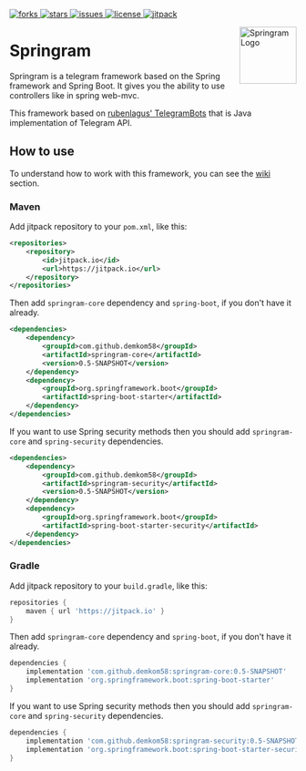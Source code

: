 [forks]: https://img.shields.io/github/forks/demkom58/springram
[stars]: https://img.shields.io/github/stars/demkom58/springram
[issues]: https://img.shields.io/github/issues/demkom58/springram
[license]: https://img.shields.io/github/license/demkom58/springram
[jitpack]: https://jitpack.io/v/demkom58/springram.svg

[ ![forks][] ](https://github.com/demkom58/springram/network/members)
[ ![stars][] ](https://github.com/demkom58/springram/stargazers)
[ ![issues][] ](https://github.com/demkom58/springram/issues)
[ ![license][] ](https://github.com/demkom58/springram/blob/master/LICENSE)
[ ![jitpack][] ](https://jitpack.io/#demkom58/springram)

<img align="right" src="https://i.ibb.co/mGrR6V5/logo.png" height="100" width="100" alt="Springram Logo">

# Springram
Springram is a telegram framework based on the Spring framework and Spring Boot.
It gives you the ability to use controllers like in spring web-mvc.


This framework based on [rubenlagus' TelegramBots](https://github.com/rubenlagus/TelegramBots) 
that is Java implementation of Telegram API.

## How to use

To understand how to work with this framework, you can see the [wiki](https://github.com/demkom58/springram/wiki) section.

### Maven
Add jitpack repository to your `pom.xml`, like this:
```xml
<repositories>
    <repository>
        <id>jitpack.io</id>
        <url>https://jitpack.io</url>
    </repository>
</repositories>
```

Then add `springram-core` dependency and `spring-boot`, if you 
don't have it already.
```xml
<dependencies>
    <dependency>
        <groupId>com.github.demkom58</groupId>
        <artifactId>springram-core</artifactId>
        <version>0.5-SNAPSHOT</version>
    </dependency>
    <dependency>
        <groupId>org.springframework.boot</groupId>
        <artifactId>spring-boot-starter</artifactId>
    </dependency>
</dependencies>
```

If you want to use Spring security methods then you should 
add `springram-core` and `spring-security` dependencies.
```xml
<dependencies>
    <dependency>
        <groupId>com.github.demkom58</groupId>
        <artifactId>springram-security</artifactId>
        <version>0.5-SNAPSHOT</version>
    </dependency>
    <dependency>
        <groupId>org.springframework.boot</groupId>
        <artifactId>spring-boot-starter-security</artifactId>
    </dependency>
</dependencies>
```

### Gradle

Add jitpack repository to your `build.gradle`, like this:
```groovy
repositories {
    maven { url 'https://jitpack.io' }
}
```

Then add `springram-core` dependency and `spring-boot`, if you don't have it already.
```groovy
dependencies {
    implementation 'com.github.demkom58:springram-core:0.5-SNAPSHOT'
    implementation 'org.springframework.boot:spring-boot-starter'
}
```

If you want to use Spring security methods then you should
add `springram-core` and `spring-security` dependencies.
```groovy
dependencies {
    implementation 'com.github.demkom58:springram-security:0.5-SNAPSHOT'
    implementation 'org.springframework.boot:spring-boot-starter-security'
}
```